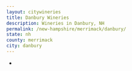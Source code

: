 ```yaml
---
layout: citywineries
title: Danbury Wineries
description: Wineries in Danbury, NH
permalink: /new-hampshire/merrimack/danbury/
state: nh
county: merrimack
city: danbury
---
```

-
